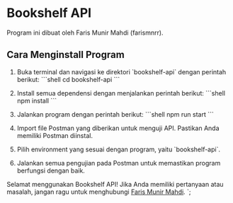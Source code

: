 # Bookshelf API

Program ini dibuat oleh Faris Munir Mahdi (farismnrr).

## Cara Menginstall Program

1. Buka terminal dan navigasi ke direktori \`bookshelf-api\` dengan perintah berikut:
   \`\`\`shell
   cd bookshelf-api
   \`\`\`

2. Install semua dependensi dengan menjalankan perintah berikut:
   \`\`\`shell
   npm install
   \`\`\`

3. Jalankan program dengan perintah berikut:
   \`\`\`shell
   npm run start
   \`\`\`

4. Import file Postman yang diberikan untuk menguji API. Pastikan Anda memiliki Postman diinstal.

5. Pilih environment yang sesuai dengan program, yaitu \`bookshelf-api\`.

6. Jalankan semua pengujian pada Postman untuk memastikan program berfungsi dengan baik.

Selamat menggunakan Bookshelf API! Jika Anda memiliki pertanyaan atau masalah, jangan ragu untuk menghubungi [Faris Munir Mahdi](https://github.com/farismnrr).
`;
